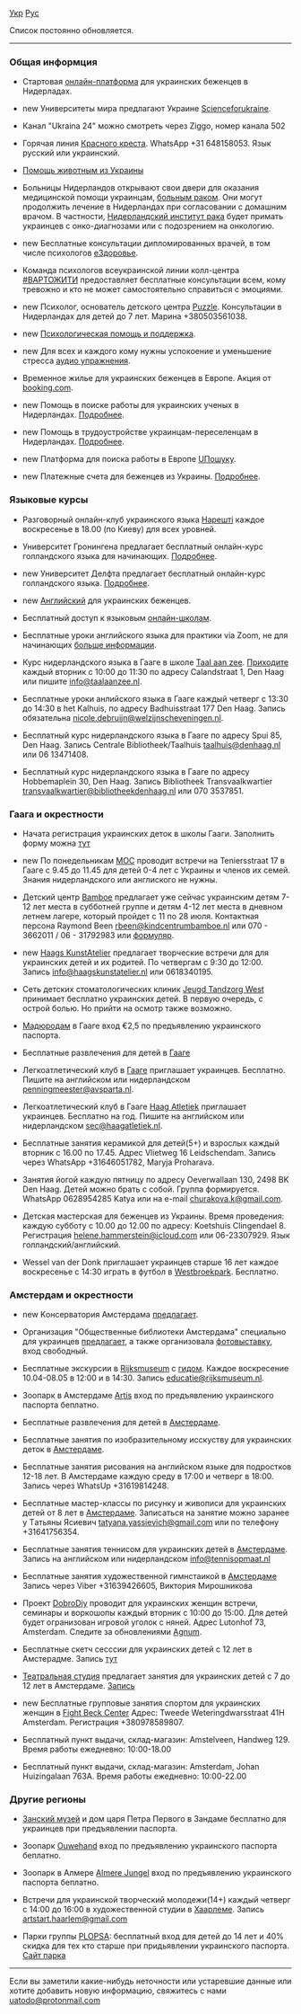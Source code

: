 [Укр](/) [Рус](/ru)

Список постоянно обновляется.

---

### Общая информция

* Cтартовая [онлайн-платформа](https://www.refugeehelp.nl/get-help) для украинских беженцев в Нидерладах.

* <span class="new">new</span> Университеты мира предлагают Украине [Scienceforukraine](https://scienceforukraine.eu).

* Канал "Ukraina 24" можно смотреть через Ziggo, номер канала 502

* Горячая линия [Красного креста](https://www.rodekruis.nl/russian/). WhatsApp +31 648158053. Язык русский или украинский.

* [Помощь животным из Украины ](https://www.hulpvoordierenuitoekraine.nl/ru/#)

* Больницы Нидерландов открывают свои двери для оказания медицинской помощи украинцам, [больным раком](https://www.kanker.nl/nieuwsberichten/gratis-kankerzorg-voor-oekraiense-vluchtelingen). Они могут продолжить лечение в Нидерландах при согласовании с домашним врачом.  В частности, [Нидерландский институт рака](https://m.facebook.com/story.php?story_fbid=2047501065429688&id=100005094433625&m_entstream_source=timeline&refid=17&ref=bookmarks&tn=%2As%2AsH-R) будет примать украинцев с онко-диагнозами или с подозрением на онкологию.

* <span class="new">new</span> Бесплатные консультации дипломированных врачей, в том числе психологов [еЗдоровье](https://okdoc.me).

* Команда психологов всеукраинской линии колл-центра [#ВАРТОЖИТИ](https://vartozhyty.com.ua/oncopsychologyhelp) предоставляет бесплатные консультации всем, кому тревожно и кто не может самостоятельно справиться с эмоциями.

* <span class="new">new</span> Психолог, основатель детского центра [Puzzle](https://instagram.com/detskiy_puzzle?igshid=YmMyMTA2M2Y=). Консультации в Hидерландах для детей до 7 лет. Марина +380503561038.

* <span class="new">new</span> [Психологическая помощь и поддержка](https://docs.google.com/forms/d/e/1FAIpQLSdxyxHfXTnF5xxZUTxYb1Isz1OHFmU3crQjwN6jFrl0VJRSBA/viewform).

* <span class="new">new</span> Для всех и каждого кому нужны успокоение и уменьшение стресса [аудио упражнения](https://voice4comfort.com).

* Временное жилье для украинских беженцев в Европе. Акция от [booking.com](https://www.booking.com/dealspage.ru.html?auth_success=1).

* <span class="new">new</span> Помощь в поиске работы для украинских ученых в Нидерландах. [Подробнее](https://delftacademia.org/job.22100208.434).

* <span class="new">new</span> Помощь в трудоустройстве украинцам-переселенцам в Нидерландах. [Подробнее](https://svoboda.legal).

* <span class="new">new</span> Платформа для поиска работы в Европе [UПошуку](https://t.me/uposhuku).

* <span class="new">new</span> Платежные счета для беженцев из Украины. [Подробнее](https://www.betaalvereniging.nl/украіни/).



### Языковые курсы

* Разговорный онлайн-клуб украинского языка [Нарешті](https://www.facebook.com/nareshticlub/?ref=page_internal) каждое воскресенье в 18.00 (по Киеву) для всех уровней.

* Университет Гронингена предлагает бесплатный онлайн-курс голландского языка для начинающих. [Подробнее](https://www.rug.nl/language-centre/about-us/news/free-online-dutch-beginners-course-available?fbclid=IwAR3VtZTTJJQiaFjy2PrUly4uTHC9nPwdhcNj3sxrbIDpf5okXQ2ILGuJEkE).

* <span class="new">new</span> Университет Делфта предлагает бесплатный онлайн-курс голландского языка. [Подробнее](https://www.tudelft.nl/en/tpm/about-the-faculty/departments/staff-departments/centre-for-languages-and-academic-skills/education/dutch-courses/courses/beginners-courses/online-beginners-course).

* <span class="new">new</span> [Английский](https://t.me/+1s_owWRGHU4zNWE0) для украинских беженцев.

* Бесплатный доступ к языковым [онлайн-школам](https://www.instagram.com/p/Cbo__KADZ-w/?utm_medium=share_sheet).

* Бесплатные уроки английского языка для практики via Zoom, не для начинающих [больше информации](https://www.facebook.com/groups/653142422642785/permalink/664996308124063/?sfnsn=mo&ref=share).

* Курс нидерландского языка в Гааге в школе [Taal aan zee](https://taalaanzee.nl/contact). [Приходите](https://taalaanzee.nl/les-krijgen/centraal) каждый вторник с 10:00 до 11:30 по адресу Calandstraat 1, Den Haag или пишите <info@taalaanzee.nl>.

* Бесплатные уроки анлийского языка в Гааге каждый четверг с 13:30 до 14:30 в het Kalhuis, по адресу Badhuisstraat 177 Den Haag. Запись обязательна <nicole.debruijn@welzijnscheveningen.nl>.

* Бесплатный курс нидерландского языка в Гааге по адресу Spui 85, Den Haag. Запись Centrale Bibliotheek/Taalhuis <taalhuis@denhaag.nl> или 06 13471408.

* Бесплатный курс нидерландского языка в Гааге по адресу Hobbemaplein 30, Den Haag. Запись Bibliotheek Transvaalkwartier <transvaalkwartier@bibliotheekdenhaag.nl> или 070 3537851.



### Гаага и окрестности

* Начата регистрация украинских деток в школы Гааги. Заполнить форму можна [тут](https://scholenwijzer.denhaag.nl/signup-newcomers)

* <span class="new">new</span> По понедельникам [MOC](https://www.mocschilderswijk.nl) проводит встречи на Teniersstraat 17 в Гааге с 9.45 до 11.45 для детей 0-4 лет с Украины и членов их семей. Знания нидерландского или англиского не нужны.

* Детский центр [Bamboe](https://www.kindcentrumbamboe.nl) предлагает уже сейчас украинским детям 7-12 лет места в субботней группе и детям 4-12 лет места в дневном летнем лагере, который пройдет с 11 по 28 июля. Контактная персона Raymond Been <rbeen@kindcentrumbamboe.nl> или 070 - 3662011 / 06 - 31792983 или [формуляр](https://forms.office.com/Pages/ResponsePage.aspx?id=U8tAmLxXtEu4BBU7XfsB2QTnhmjpmBFJpgdv_0YDoD5UNElLMjdMV0FHNEcwNzZPRzdGWE5BRTJCQi4u).

* <span class="new">new</span> [Haags KunstAtelier](https://www.haagskunstatelier.nl) предлагает творческие встречи для для украинских детей и их родитей. По четвергам с 9:30 до 12:00. Запись <info@haagskunstatelier.nl> или 0618340195.

* Сеть детских стоматологических клиник [Jeugd Tandzorg West](https://www.smile-west.com/) принимает бесплатно украинских детей. В первую очередь, с острой болью. Но прийти на осмотр также возможно.

* [Мадюродам](https://www.madurodam.nl/ru) в Гааге вход €2,5 по предъявлению украинского паспорта.

* Бесплатные развлечения для детей в [Гааге](https://www.facebook.com/2021697194510945/posts/7756351761045431/?d=n)

* Легкоатлетический клуб в [Гааге](https://www.avsparta.nl) приглашает украинцев. Бесплатно. Пишите на английском или нидерландском <penningmeester@avsparta.nl>.

* Легкоатлетический клуб в Гааге [Haag Atletiek](https://www.haagatletiek.nl/index.php?page=493&sid=1) приглашает украинцев. Бесплатно на год. Пишите на английском или нидерландском <sec@haagatletiek.nl>.

* Бесплатные занятия керамикой для детей(5+) и взрослых каждый вторник с 16.00 по 17.45. Адрес Vlietweg 16 Leidschendam. Запись через WhatsApp  +31646051782, Maryja Proharava.

* Занятия йогой каждую пятницу по адресу Oeverwallaan 130, 2498 BK Den Haag. Детей можно брать с собой. Группа формируется. WhatsApp 0628954285 Katya или на e-mail <churakova.k@gmail.com>.

* Детская мастерская для беженцев из Украины. Время проведения: каждую субботу с 10.00 до 12.00 по адресу: Koetshuis Clingendael 8. Регистрация  <helene.hammerstein@icloud.com> или 06-23307929. Язык голландский/английский.

* Wessel van der Donk приглашает украинцев старше 16 лет каждое воскресенье с 14:30 играть в футбол в [Westbroekpark](https://www.google.com/maps/place/52°06'12.0%22N+4°17'31.7%22E/@52.1033333,4.2899502,17z/data=!3m1!4b1!4m6!3m5!1s0x0:0xdee9c020a8b3c1bc!7e2!8m2!3d52.1033398!4d4.2921466). Бесплатно.  


### Амстердам и окрестности

* <span class="new">new</span> Kонсерватория Амстердама [предлагает](https://www.conservatoriumvanamsterdam.nl/cva-reachout/).
 
* Организация "Общественные библиотеки Амстердама" специально для украинцев [предлагает](https://www.oba.nl/actueel/Ukraine.html), а также организовала [фотовыставку](https://www.oba.nl/agenda/oosterdok/fotoexpositieamsterdammeetlviv.html), вход свободный. 

* Бесплатные экскурсии в [Rijksmuseum](https://www.rijksmuseum.nl/nl) c [гидом](https://www.instagram.com/weekendtuner/). Каждое воскресение 10.04-08.05 в 12:00 и в 14:30. Запись <educatie@rijksmuseum.nl>.

* Зоопарк в Амстердаме [Artis](https://www.artis.nl/nl/) вход по предъявлению украинского паспорта беплатно.

* Бесплатные развлечения для детей в [Амстердаме](https://www.instagram.com/p/CbcQmxYgkbr/?utm_medium=copy_link).

* Бесплатные занятия по изобразительному исскуству для украинских деток в [Амстердаме](https://www.instagram.com/p/Ca5EItGgSV-/?utm_medium=copy_link).

* Бесплатные занятия рисования на английском языке для подростков 12-18 лет. В Амстердаме каждую среду в 17:00 и четверг в 18:00. Запись через WhatsUp +31619814248.

* Бесплатные мастер-классы по рисунку и живописи для украинских детей от 8 лет в [Амстердаме](https://wackersacademie.nl/gratis-workshops-kinderen-oekraine/). Записаться на занятие можно заранее у Tатьяны Ясиевич <tatyana.yassievich@gmail.com> или по телефону +31641756354. 

* Бесплатные занятия теннисом для украинских детей в [Амстердаме](https://tennisopmaat.nl). Запись на английском или нидерландском <info@tennisopmaat.nl>

* Бесплатные занятия художественной гимнстаикой в [Амстердаме](https://rgstudio.nl) Запись через Viber +31639426605, Виктория Мирошникова 

* Проект [DobroDiy]((https://lycka.amsterdam/)) проводит для украинских женщин встречи, семинары и воркошопы каждый вторник с 10:00 до 15:00. Для детей будет огранизован игровой уголок с няней. Адрес Lutonhof 73, Amsterdam. Следите за обновлениями [Agnum](https://www.facebook.com/Agnumevent).

* Бесплатные скетч сесссии для украинских детей с 12 лет в Амстерадме. Запись [тут](https://instagram.com/kateryna_ti_art?utm_medium=copy_link)

* [Театральная студия](https://www.instagram.com/p/CbfL_dSK7hH/) предлагает занятия для украинских детей с 7 до 12 лет в Амстердаме. [Запись](https://www.instagram.com/go_sonya/)

* <span class="new">new</span> Бесплатные групповые занятия спортом для украинских женщин в [Fight Beck Center](https://www.fightbeck.nl) Адрес: Tweede Weteringdwarsstraat 41H Amsterdam. Регистрация +380978589807.

* Бесплатный пункт выдачи, склад-магазин: Amstelveen, Handweg 129. Время работы ежедневно: 10:00-18.00

* Бесплатный пункт выдачи, склад-магазин: Amsterdam, Johan Huizingalaan 763A. Время работы ежедневно: 10:00-22.00

### Другие регионы

* [Занский музей](https://zaansmuseum.nl/zien-doen/gratis-toegang-voor-mensen-uit-oekraine/) и дом царя Петра Первого в Зандаме бесплатно для украинцев при предъявлении паспорта. 

* Зоопарк [Ouwehand](https://www.ouwehand.nl/) вход по предъявлению украинского паспорта беплатно.

* Зоопарк в Алмере [Almere Jungel](https://almerejungle.nl) вход по предъявлению украинского паспорта беплатно. 

* Встречи для украинской творческий молодежи(14+) каждый четверг с 14:00 до 16:00 в художественной студии в [Хаарлеме](https://www.instagram.com/artstart.haarlem/). Запись <artstart.haarlem@gmail.com>

* Парки группы [PLOPSA](https://www.looopings.nl/weblog/19175/Gevluchte-Oekraiense-kinderen-mogen-gratis-naar-Plopsa-parken.html): бесплатный вход для детей до 14 лет и 40% скидка для тех кто старше при придьявлении украинского паспорта. [Сайт парка](https://www.plopsaindoorcoevorden.nl/nl)



---

Если вы заметили какие-нибудь неточности или устаревшие данные или хотите добавить новую информацию, свяжитесь с нами <uatodo@protonmail.com> 

